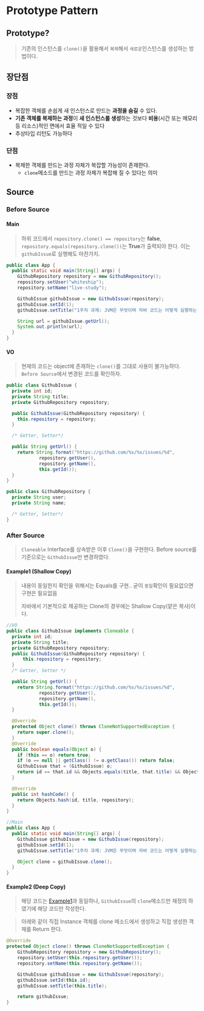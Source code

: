 # Prototype Pattern

## Prototype?

> 기존의 인스턴스를 `clone()`을 활용해서 `복제`해서 `새로운`인스턴스를 생성하는 방법이다.

## 장단점

### 장점

- 복잡한 객체를 손쉽게 새 인스턴스로 만드는 **과정을 숨길** 수 있다.
- **기존 객체를 복제하는 과정**이 **새 인스턴스를 생성**하는 것보다 **비용**(시간 또는 메모리등 리소스)적인 면에서 효율 적일 수 있다
- 추상타입 리턴도 가능하다

### 단점

- 복제한 객체를 만드는 과정 자체가 복잡할 가능성이 존재한다.
  - `clone`메소드를 만드는 과정 자체가 복잡해 질 수 있다는 의미

## Source

### Before Source

#### Main

> 하위 코드에서 `repository.clone() == repository`는 **false**, `repository.equals(repository.clone())`는 **True**가 출력되야 한다.
> 이는 `githubIssue`로 실행해도 마찬가지.

```java
public class App {
  public static void main(String[] args) {
    GithubRepository repository = new GithubRepository();
    repository.setUser("whiteship");
    repository.setName("live-study");

    GithubIssue githubIssue = new GithubIssue(repository);
    githubIssue.setId(1);
    githubIssue.setTitle("1주차 과제: JVM은 무엇이며 자바 코드는 어떻게 실행하는 것인가.");

    String url = githubIssue.getUrl();
    System.out.println(url);
  }
}
```

#### VO

> 현재의 코드는 object에 존재하는 `clone()`를 그대로 사용이 불가능하다. `Before Source`에서 변경된 코드를 확인하자.

```java
public class GithubIssue {
  private int id;
  private String title;
  private GithubRepository repository;

  public GithubIssue(GithubRepository repository) {
    this.repository = repository;
  }

  /* Getter, Setter*/

  public String getUrl() {
    return String.format("https://github.com/%s/%s/issues/%d",
            repository.getUser(),
            repository.getName(),
            this.getId());
  }
}

public class GithubRepository {
  private String user;
  private String name;

  /* Getter, Setter*/
}
```

### After Source

> `Cloneable` Interface를 상속받은 이후 `Clone()`을 구현한다.
> Before source를 기준으로는 `GithubIssue`만 변경하였다.

#### Example1 (Shallow Copy)

> 내용이 동일한지 확인을 위해서는 Equals를 구현.. 굳이 `동일`확인이 필요없으면 구현은 필요없음
>
> 자바에서 기본적으로 제공하는 Clone의 경우에는 Shallow Copy(얕은 복사)이다.

```java
//VO
public class GithubIssue implements Cloneable {
  private int id;
  private String title;
  private GithubRepository repository;
  public GithubIssue(GithubRepository repository) {
      this.repository = repository;
  }
  /* Getter, Setter */

  public String getUrl() {
    return String.format("https://github.com/%s/%s/issues/%d",
            repository.getUser(),
            repository.getName(),
            this.getId());
  }

  @Override
  protected Object clone() throws CloneNotSupportedException {
    return super.clone();
  }
  @Override
  public boolean equals(Object o) {
    if (this == o) return true;
    if (o == null || getClass() != o.getClass()) return false;
    GithubIssue that = (GithubIssue) o;
    return id == that.id && Objects.equals(title, that.title) && Objects.equals(repository, that.repository);
  }

  @Override
  public int hashCode() {
    return Objects.hash(id, title, repository);
  }
}

//Main
public class App {
  public static void main(String[] args) {
    GithubIssue githubIssue = new GithubIssue(repository);
    githubIssue.setId(1);
    githubIssue.setTitle("1주차 과제: JVM은 무엇이며 자바 코드는 어떻게 실행하는 것인가.");

    Object clone = githubIssue.clone();
  }
}
```

#### Example2 (Deep Copy)

> 해당 코드는 [Example1](#example1-shallow-copy)과 동일하나, `GithubIssue`의 `clone`메소드만 재정의 하였기에 해당 코드만 작성한다.

> 아래와 같이 직접 Instance 객체를 clone 메소드에서 생성하고 직접 생성한 객체를 Return 한다.

```java
@Override
protected Object clone() throws CloneNotSupportedException {
    GithubRepository repository = new GithubRepository();
    repository.setUser(this.repository.getUser());
    repository.setName(this.repository.getName());

    GithubIssue githubIssue = new GithubIssue(repository);
    githubIssue.setId(this.id);
    githubIssue.setTitle(this.title);

    return githubIssue;
}
```
